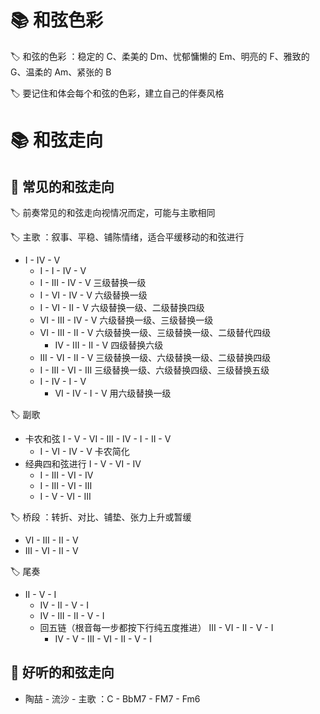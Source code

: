 # 📚 和弦色彩
🏷️ 和弦的色彩 ：稳定的 C、柔美的 Dm、忧郁慵懒的 Em、明亮的 F、雅致的 G、温柔的 Am、紧张的 B

🏷️ 要记住和体会每个和弦的色彩，建立自己的伴奏风格

# 📚 和弦走向
## 📖 常见的和弦走向
🏷️ 前奏常见的和弦走向视情况而定，可能与主歌相同

🏷️ 主歌 ：叙事、平稳、铺陈情绪，适合平缓移动的和弦进行
- I - IV - V
	- I - I - IV - V
	- I - III - IV - V 三级替换一级
	- I - VI - IV - V 六级替换一级
	- I - VI - II - V 六级替换一级、二级替换四级
	- VI - III - IV - V 六级替换一级、三级替换一级
	- VI - III - II - V 六级替换一级、三级替换一级、二级替代四级
		- IV - III - II - V 四级替换六级
	- III - VI - II - V 三级替换一级、六级替换一级、二级替换四级
	- I - III - VI - III 三级替换一级、六级替换四级、三级替换五级
	- I - IV - I - V
		- VI - IV - I - V 用六级替换一级

🏷️ 副歌
- 卡农和弦 I - V - VI - III - IV - I - II - V
	- I - VI - IV - V 卡农简化
- 经典四和弦进行 I - V - VI - IV
	- I - III - VI - IV
	- I - III - VI - III
	- I - V - VI - III

🏷️ 桥段 ：转折、对比、铺垫、张力上升或暂缓
- VI - III - II - V
- III - VI - II - V

🏷️ 尾奏
- II - V - I
	- IV - II - V - I
	- IV - III - II - V - I
	- 回五链（根音每一步都按下行纯五度推进） III - VI - II - V - I
		- IV - V - III - VI - II - V - I

## 📖 好听的和弦走向
- 陶喆 - 流沙 - 主歌 ：C - BbM7 - FM7 - Fm6




